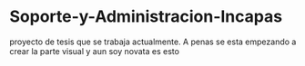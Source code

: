 # Soporte-y-Administracion-Incapas
proyecto de tesis que se trabaja actualmente.
A penas se esta empezando a crear la parte visual y aun soy novata es esto 
